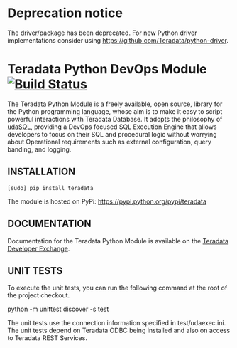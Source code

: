 
Deprecation notice
====
The driver/package has been deprecated. For new Python driver implementations consider using https://github.com/Teradata/python-driver.


Teradata Python DevOps Module      [![Build Status](https://travis-ci.org/Teradata/PyTd.svg?branch=master)](https://travis-ci.org/Teradata/PyTd)
=============================

The Teradata Python Module is a freely available, open source, library for the Python programming language, whose aim is to make it easy to script powerful interactions with Teradata Database. It adopts the philosophy of <a href="https://developer.teradata.com/tools/articles/udasql-a-devops-focused-sql-execution-engine">udaSQL</a>, providing a DevOps focused SQL Execution Engine that allows developers to focus on their SQL and procedural logic without worrying about Operational requirements such as external configuration, query banding, and logging.

INSTALLATION
------------

    [sudo] pip install teradata

The module is hosted on PyPi: https://pypi.python.org/pypi/teradata

DOCUMENTATION
-------------

Documentation for the Teradata Python Module is available on the <a href="https://developer.teradata.com/tools/reference/teradata-python-module">Teradata Developer Exchange</a>.

UNIT TESTS
----------

To execute the unit tests, you can run the following command at the root of the project checkout.  

python -m unittest discover -s test

The unit tests use the connection information specified in test/udaexec.ini.  The unit tests depend on Teradata ODBC being installed and also on access to Teradata REST Services.
